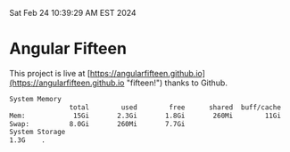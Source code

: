 Sat Feb 24 10:39:29 AM EST 2024

# Angular Fifteen


This project is live at [https://angularfifteen.github.io](https://angularfifteen.github.io "fifteen!") thanks to Github.

```bash
System Memory
               total        used        free      shared  buff/cache   available
Mem:            15Gi       2.3Gi       1.8Gi       260Mi        11Gi        12Gi
Swap:          8.0Gi       260Mi       7.7Gi
System Storage
1.3G	.
```
```bash
